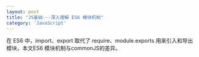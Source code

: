 ```yaml
---
layout: post
title: "JS基础---深入理解 ES6 模块机制"
category: 'JavaScript'
---
```


在 ES6 中，import、export 取代了 require、module.exports 用来引入和导出模块，本文ES6 模块机制与commonJS的差异。
